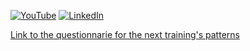 [![YouTube][youtube-shield]][youtube-url]
[![LinkedIn][linkedin-shield]][linkedin-url]

<a href="https://docs.google.com/forms/d/e/1FAIpQLSeJ-SOBynjh31eX2Y8g9fernZXLlppyvheZcpxw_eF_-NFxUQ/viewform?usp=sf_link">Link to the questionnarie for the next training's patterns</a>

<!-- MARKDOWN LINKS & IMAGES -->
[linkedin-shield]: https://img.shields.io/badge/-LinkedIn-black.svg?style=for-the-badge&logo=linkedin&colorB=555
[linkedin-url]: https://www.linkedin.com/in/nigarmovsumova/
[youtube-shield]: https://img.shields.io/badge/-Youtube-black.svg?style=for-the-badge&logo=youtube&colorB=555
[youtube-url]: https://www.youtube.com/channel/UC6DPrNOebk_KQfR9s4A65Sg
